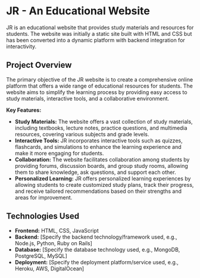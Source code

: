 # JR - An Educational Website

JR is an educational website that provides study materials and resources for students. The website was initially a static site built with HTML and CSS but has been converted into a dynamic platform with backend integration for interactivity.

## Project Overview

The primary objective of the JR website is to create a comprehensive online platform that offers a wide range of educational resources for students. The website aims to simplify the learning process by providing easy access to study materials, interactive tools, and a collaborative environment.

**Key Features:**

- **Study Materials:** The website offers a vast collection of study materials, including textbooks, lecture notes, practice questions, and multimedia resources, covering various subjects and grade levels.
- **Interactive Tools:** JR incorporates interactive tools such as quizzes, flashcards, and simulations to enhance the learning experience and make it more engaging for students.
- **Collaboration:** The website facilitates collaboration among students by providing forums, discussion boards, and group study rooms, allowing them to share knowledge, ask questions, and support each other.
- **Personalized Learning:** JR offers personalized learning experiences by allowing students to create customized study plans, track their progress, and receive tailored recommendations based on their strengths and areas for improvement.

## Technologies Used

- **Frontend:** HTML, CSS, JavaScript
- **Backend:** [Specify the backend technology/framework used, e.g., Node.js, Python, Ruby on Rails]
- **Database:** [Specify the database technology used, e.g., MongoDB, PostgreSQL, MySQL]
- **Deployment:** [Specify the deployment platform/service used, e.g., Heroku, AWS, DigitalOcean]
